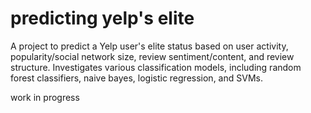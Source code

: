 # predicting yelp's elite 
A project to predict a Yelp user's elite status based on user activity, popularity/social network size, review sentiment/content, and review structure. Investigates various classification models, including random forest classifiers, naive bayes, logistic regression, and SVMs. 

work in progress
